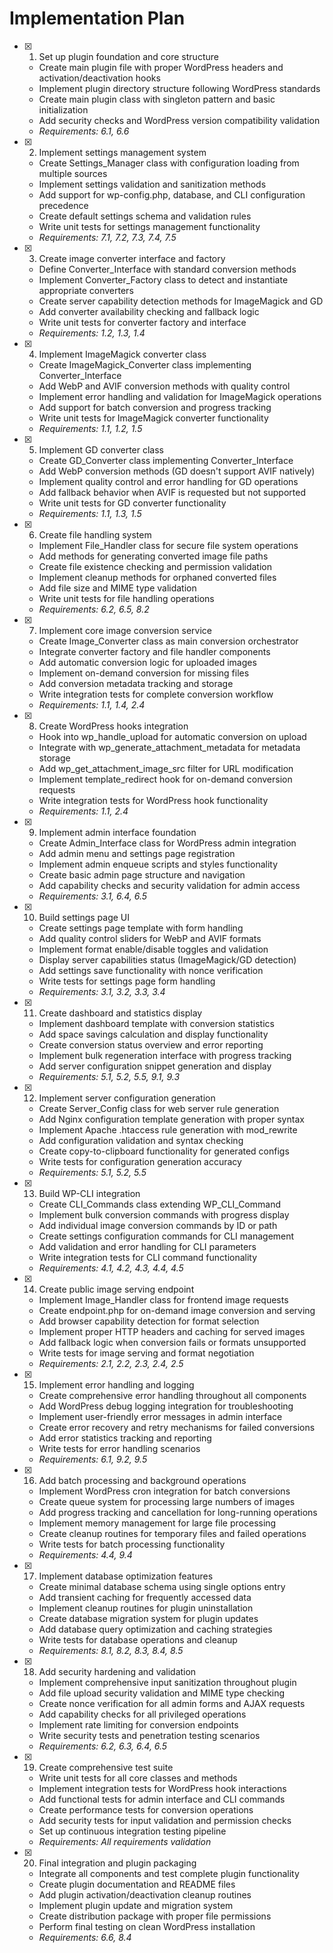 # Implementation Plan

- [x] 1. Set up plugin foundation and core structure
  - Create main plugin file with proper WordPress headers and activation/deactivation hooks
  - Implement plugin directory structure following WordPress standards
  - Create main plugin class with singleton pattern and basic initialization
  - Add security checks and WordPress version compatibility validation
  - _Requirements: 6.1, 6.6_

- [x] 2. Implement settings management system
  - Create Settings_Manager class with configuration loading from multiple sources
  - Implement settings validation and sanitization methods
  - Add support for wp-config.php, database, and CLI configuration precedence
  - Create default settings schema and validation rules
  - Write unit tests for settings management functionality
  - _Requirements: 7.1, 7.2, 7.3, 7.4, 7.5_

- [x] 3. Create image converter interface and factory
  - Define Converter_Interface with standard conversion methods
  - Implement Converter_Factory class to detect and instantiate appropriate converters
  - Create server capability detection methods for ImageMagick and GD
  - Add converter availability checking and fallback logic
  - Write unit tests for converter factory and interface
  - _Requirements: 1.2, 1.3, 1.4_

- [x] 4. Implement ImageMagick converter class
  - Create ImageMagick_Converter class implementing Converter_Interface
  - Add WebP and AVIF conversion methods with quality control
  - Implement error handling and validation for ImageMagick operations
  - Add support for batch conversion and progress tracking
  - Write unit tests for ImageMagick converter functionality
  - _Requirements: 1.1, 1.2, 1.5_

- [x] 5. Implement GD converter class
  - Create GD_Converter class implementing Converter_Interface
  - Add WebP conversion methods (GD doesn't support AVIF natively)
  - Implement quality control and error handling for GD operations
  - Add fallback behavior when AVIF is requested but not supported
  - Write unit tests for GD converter functionality
  - _Requirements: 1.1, 1.3, 1.5_

- [x] 6. Create file handling system
  - Implement File_Handler class for secure file system operations
  - Add methods for generating converted image file paths
  - Create file existence checking and permission validation
  - Implement cleanup methods for orphaned converted files
  - Add file size and MIME type validation
  - Write unit tests for file handling operations
  - _Requirements: 6.2, 6.5, 8.2_

- [x] 7. Implement core image conversion service
  - Create Image_Converter class as main conversion orchestrator
  - Integrate converter factory and file handler components
  - Add automatic conversion logic for uploaded images
  - Implement on-demand conversion for missing files
  - Add conversion metadata tracking and storage
  - Write integration tests for complete conversion workflow
  - _Requirements: 1.1, 1.4, 2.4_

- [x] 8. Create WordPress hooks integration
  - Hook into wp_handle_upload for automatic conversion on upload
  - Integrate with wp_generate_attachment_metadata for metadata storage
  - Add wp_get_attachment_image_src filter for URL modification
  - Implement template_redirect hook for on-demand conversion requests
  - Write integration tests for WordPress hook functionality
  - _Requirements: 1.1, 2.4_

- [x] 9. Implement admin interface foundation
  - Create Admin_Interface class for WordPress admin integration
  - Add admin menu and settings page registration
  - Implement admin enqueue scripts and styles functionality
  - Create basic admin page structure and navigation
  - Add capability checks and security validation for admin access
  - _Requirements: 3.1, 6.4, 6.5_

- [x] 10. Build settings page UI
  - Create settings page template with form handling
  - Add quality control sliders for WebP and AVIF formats
  - Implement format enable/disable toggles and validation
  - Display server capabilities status (ImageMagick/GD detection)
  - Add settings save functionality with nonce verification
  - Write tests for settings page form handling
  - _Requirements: 3.1, 3.2, 3.3, 3.4_

- [x] 11. Create dashboard and statistics display
  - Implement dashboard template with conversion statistics
  - Add space savings calculation and display functionality
  - Create conversion status overview and error reporting
  - Implement bulk regeneration interface with progress tracking
  - Add server configuration snippet generation and display
  - _Requirements: 5.1, 5.2, 5.5, 9.1, 9.3_

- [x] 12. Implement server configuration generation
  - Create Server_Config class for web server rule generation
  - Add Nginx configuration template generation with proper syntax
  - Implement Apache .htaccess rule generation with mod_rewrite
  - Add configuration validation and syntax checking
  - Create copy-to-clipboard functionality for generated configs
  - Write tests for configuration generation accuracy
  - _Requirements: 5.1, 5.2, 5.5_

- [x] 13. Build WP-CLI integration
  - Create CLI_Commands class extending WP_CLI_Command
  - Implement bulk conversion commands with progress display
  - Add individual image conversion commands by ID or path
  - Create settings configuration commands for CLI management
  - Add validation and error handling for CLI parameters
  - Write integration tests for CLI command functionality
  - _Requirements: 4.1, 4.2, 4.3, 4.4, 4.5_

- [x] 14. Create public image serving endpoint
  - Implement Image_Handler class for frontend image requests
  - Create endpoint.php for on-demand image conversion and serving
  - Add browser capability detection for format selection
  - Implement proper HTTP headers and caching for served images
  - Add fallback logic when conversion fails or formats unsupported
  - Write tests for image serving and format negotiation
  - _Requirements: 2.1, 2.2, 2.3, 2.4, 2.5_

- [x] 15. Implement error handling and logging
  - Create comprehensive error handling throughout all components
  - Add WordPress debug logging integration for troubleshooting
  - Implement user-friendly error messages in admin interface
  - Create error recovery and retry mechanisms for failed conversions
  - Add error statistics tracking and reporting
  - Write tests for error handling scenarios
  - _Requirements: 6.1, 9.2, 9.5_

- [x] 16. Add batch processing and background operations
  - Implement WordPress cron integration for batch conversions
  - Create queue system for processing large numbers of images
  - Add progress tracking and cancellation for long-running operations
  - Implement memory management for large file processing
  - Create cleanup routines for temporary files and failed operations
  - Write tests for batch processing functionality
  - _Requirements: 4.4, 9.4_

- [x] 17. Implement database optimization features
  - Create minimal database schema using single options entry
  - Add transient caching for frequently accessed data
  - Implement cleanup routines for plugin uninstallation
  - Create database migration system for plugin updates
  - Add database query optimization and caching strategies
  - Write tests for database operations and cleanup
  - _Requirements: 8.1, 8.2, 8.3, 8.4, 8.5_

- [x] 18. Add security hardening and validation
  - Implement comprehensive input sanitization throughout plugin
  - Add file upload security validation and MIME type checking
  - Create nonce verification for all admin forms and AJAX requests
  - Add capability checks for all privileged operations
  - Implement rate limiting for conversion endpoints
  - Write security tests and penetration testing scenarios
  - _Requirements: 6.2, 6.3, 6.4, 6.5_

- [x] 19. Create comprehensive test suite
  - Write unit tests for all core classes and methods
  - Implement integration tests for WordPress hook interactions
  - Add functional tests for admin interface and CLI commands
  - Create performance tests for conversion operations
  - Add security tests for input validation and permission checks
  - Set up continuous integration testing pipeline
  - _Requirements: All requirements validation_

- [x] 20. Final integration and plugin packaging
  - Integrate all components and test complete plugin functionality
  - Create plugin documentation and README files
  - Add plugin activation/deactivation cleanup routines
  - Implement plugin update and migration system
  - Create distribution package with proper file permissions
  - Perform final testing on clean WordPress installation
  - _Requirements: 6.6, 8.4_